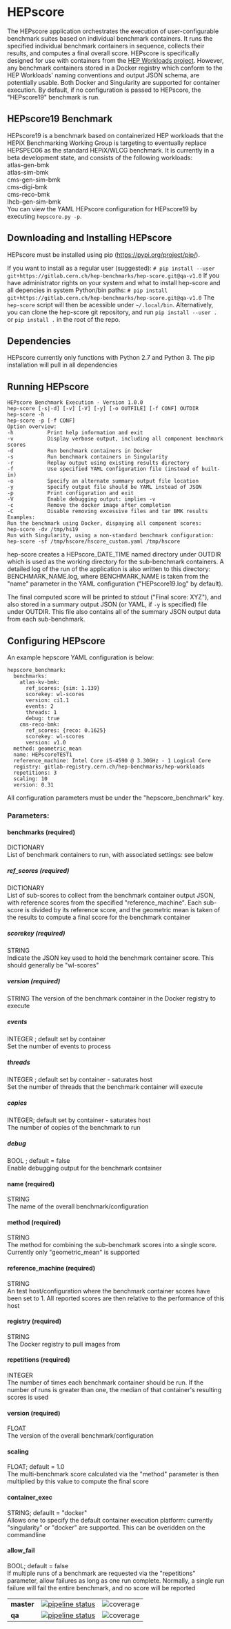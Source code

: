 # HEPscore 

The HEPscore application orchestrates the execution of user-configurable
benchmark suites based on individual benchmark containers.  It runs the
specified individual benchmark containers in sequence, collects their 
results, and computes a final overall score.  HEPscore is specifically 
designed for use with containers from the [HEP Workloads project](
https://gitlab.cern.ch/hep-benchmarks/hep-workloads).
However, any benchmark containers stored in a Docker registry which
conform to the HEP Workloads' naming conventions and output JSON schema,
are potentially usable.  Both Docker and Singularity are supported for 
container execution.  By default, if no configuration is passed to HEPscore, 
the "HEPscore19" benchmark is run.

## HEPscore19 Benchmark
HEPscore19 is a benchmark based on containerized HEP workloads that 
the HEPiX Benchmarking Working Group is targeting to eventually replace 
HEPSPEC06 as the standard HEPiX/WLCG benchmark.  It is currently in a beta 
development state, and consists of the following workloads:  
atlas-gen-bmk  
atlas-sim-bmk  
cms-gen-sim-bmk  
cms-digi-bmk  
cms-reco-bmk  
lhcb-gen-sim-bmk  
You can view the YAML HEPscore configuration for HEPscore19 by
executing ```hepscore.py -p```.

## Downloading  and Installing HEPscore
HEPscore must be installed using pip (https://pypi.org/project/pip/).  

If you want to install as a regular user (suggested):
```# pip install --user git+https://gitlab.cern.ch/hep-benchmarks/hep-score.git@qa-v1.0```
If you have administrator rights on your system and what to install hep-score and all depencies in system Python/bin paths:
```# pip install git+https://gitlab.cern.ch/hep-benchmarks/hep-score.git@qa-v1.0```
The ```hep-score``` script will then be acessible under ```~/.local/bin```.  Alternatively, you can clone the hep-score git repository, and run ```pip install --user .``` or ```pip install .``` in the root of the repo.

## Dependencies
HEPscore currently only functions with Python 2.7 and Python 3.  The pip installation will pull in all dependencies

## Running HEPscore
```
HEPscore Benchmark Execution - Version 1.0.0
hep-score [-s|-d] [-v] [-V] [-y] [-o OUTFILE] [-f CONF] OUTDIR
hep-score -h
hep-score -p [-f CONF]
Option overview:
-h           Print help information and exit
-v           Display verbose output, including all component benchmark scores
-d           Run benchmark containers in Docker
-s           Run benchmark containers in Singularity
-r           Replay output using existing results directory
-f           Use specified YAML configuration file (instead of built-in)
-o           Specify an alternate summary output file location
-y           Specify output file should be YAML instead of JSON
-p           Print configuration and exit
-V           Enable debugging output: implies -v
-c           Remove the docker image after completion
-C           Disable removing excessive files and tar BMK results
Examples:
Run the benchmark using Docker, dispaying all component scores:
hep-score -dv /tmp/hs19
Run with Singularity, using a non-standard benchmark configuration:
hep-score -sf /tmp/hscore/hscore_custom.yaml /tmp/hscore
```

hep-score creates a HEPscore_DATE_TIME named directory under OUTDIR which 
is used as the working directory for the sub-benchmark containers.  A detailed 
log of the run of the application is also written to this directory: 
BENCHMARK_NAME.log, where BENCHMARK_NAME is taken from the "name" parameter in 
the YAML configuration ("HEPscore19.log" by default).   

The final computed score will be printed to stdout ("Final score: XYZ"), and 
also stored in a summary output JSON (or YAML, if ```-y``` is specified) file 
under OUTDIR.  This file also contains all of the summary JSON output data from
each sub-benchmark.

## Configuring HEPscore
An example hepscore YAML configuration is below:
```
hepscore_benchmark:
  benchmarks:
    atlas-kv-bmk:
      ref_scores: {sim: 1.139}
      scorekey: wl-scores
      version: ci1.1
      events: 2
      threads: 1
      debug: true
    cms-reco-bmk:
      ref_scores: {reco: 0.1625}
      scorekey: wl-scores
      version: v1.0
  method: geometric_mean
  name: HEPscoreTEST1
  reference_machine: Intel Core i5-4590 @ 3.30GHz - 1 Logical Core
  registry: gitlab-registry.cern.ch/hep-benchmarks/hep-workloads
  repetitions: 3
  scaling: 10
  version: 0.31
```

All configuration parameters must be under the "hepscore_benchmark" key.

### Parameters:
#### benchmarks (required)
DICTIONARY  
List of benchmark containers to run, with associated settings: see below
##### ref_scores (required)
DICTIONARY  
List of sub-scores to collect from the benchmark container output 
JSON, with reference scores from the specified "reference_machine".  Each
sub-score is divided by its reference score, and the geometric mean is 
taken of the results to compute a final score for the benchmark
container
##### scorekey (required)
STRING  
Indicate the JSON key used to hold the benchmark container score.  This
should generally be "wl-scores"
##### version (required)
STRING
The version of the benchmark container in the Docker registry to execute
##### events
INTEGER ; default set by container  
Set the number of events to process
##### threads
INTEGER ; default set by container - saturates host  
Set the number of threads that the benchmark container will execute
##### copies
INTEGER; default set by container - saturates host  
The number of copies of the benchmark to run
##### debug
BOOL ; default = false  
Enable debugging output for the benchmark container
#### name (required)
STRING  
The name of the overall benchmark/configuration
#### method (required)
STRING  
The method for combining the sub-benchmark scores into a single score.
Currently only "geometric_mean" is supported
#### reference_machine (required)
STRING  
An test host/configuration where the benchmark container scores have been 
set to 1.  All reported scores are then relative to the performance of
this host
#### registry (required)
STRING  
The Docker registry to pull images from
#### repetitions (required)
INTEGER  
The number of times each benchmark container should be run.  If the
number of runs is greater than one, the median of that container's 
resulting scores is used
#### version (required)
FLOAT  
The version of the overall benchmark/configuration
#### scaling
FLOAT; default = 1.0  
The multi-benchmark score calculated via the "method" parameter is then 
multiplied by this value to compute the final score
#### container_exec
STRING; defaullt = "docker"  
Allows one to specify the default container execution platform: currently
"singularity" or "docker" are supported.  This can be overidden on the
commandline
#### allow_fail
BOOL; default = false  
If multiple runs of a benchmark are requested via the "repetitions" parameter,
allow failures as long as one run complete.  Normally, a single run failure
will fail the entire benchmark, and no score will be reported

|     |     |     |
| --- | --- | --- |
| **master**     |   [![pipeline status](https://gitlab.cern.ch/hep-benchmarks/hep-score/badges/master/pipeline.svg)](https://gitlab.cern.ch/hep-benchmarks/hep-score/commits/master)     | ![coverage](https://gitlab.cern.ch/hep-benchmarks/hep-score/badges/master/coverage.svg?job=coverage) |
| **qa**     |  [![pipeline status](https://gitlab.cern.ch/hep-benchmarks/hep-score/badges/qa/pipeline.svg)](https://gitlab.cern.ch/hep-benchmarks/hep-score/commits/qa)     |  ![coverage](https://gitlab.cern.ch/hep-benchmarks/hep-score/badges/qa/coverage.svg?job=coverage) |

